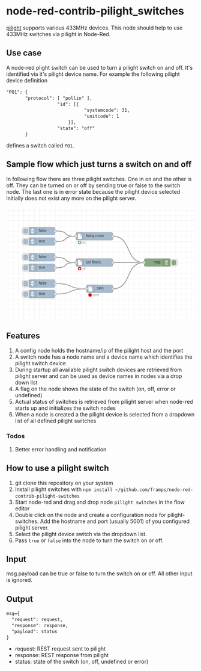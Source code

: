 # node-red-contrib-pilight_switches

[pilight](https://www.pilight.org/) supports various 433MHz devices. This node should help to use 433MHz switches via pilight in Node-Red.

## Use case

A node-red plight switch can be used to turn a pilight switch on and off. It's identified via it's pilight device name. For example the following pilight device definition

```
"PO1": {
       "protocol": [ "pollin" ],
                   "id": [{
                             "systemcode": 31,
                             "unitcode": 1
                       }],
                   "state": "off"
       }
```

defines a switch called `PO1`.

## Sample flow which just turns a switch on and off

In following flow there are three pilight switches. One in on and the other is off. They can be turned on or off by sending true or false to the switch node. The last one is in error state because the pilight device selected initially does not exist any more on the pilight server.

![Alt text](pics/pilight_customnode_flow.png?raw=true "Title")

## Features

1. A config node holds the hostname/ip of the pilight host and the port
2. A switch node has a node name and a device name which identifies the pilight switch device
3. During startup all available pilight switch devices are retrieved from pilight server and can be used as device names in nodes via a drop down list
4. A flag on the node shows the state of the switch (on, off, error or undefined)
5. Actual status of switches is retrieved from pilight server when node-red starts up and initializes the switch nodes
6. When a node is created a the pilight device is selected from a dropdown list of all defined pilight switches

### Todos

1. Better error handling and notification

## How to use a pilight switch

1. git clone this repository on your system
2. Install pilight switches with `npm install ~/github.com/framps/node-red-contrib-pilight-switches`
3. Start node-red and drag and drop node `pilight switches` in the flow editor
4. Double click on the node and create a configuration node for pilight-switches. Add the hostname and port (usually 5001) of you configured pilight server.
5. Select the pilight device switch via the dropdown list.
6. Pass `true` or `false` into the node to turn the switch on or off.

## Input

msg.payload can be true or false to turn the switch on or off. All other input is ignored.

## Output

```
msg={
  "request": request,   
  "response": response,
  "payload": status     
}
```
* request: REST request sent to pilight
* response: REST response from pilight
* status: state of the switch (on, off, undefined or error)
